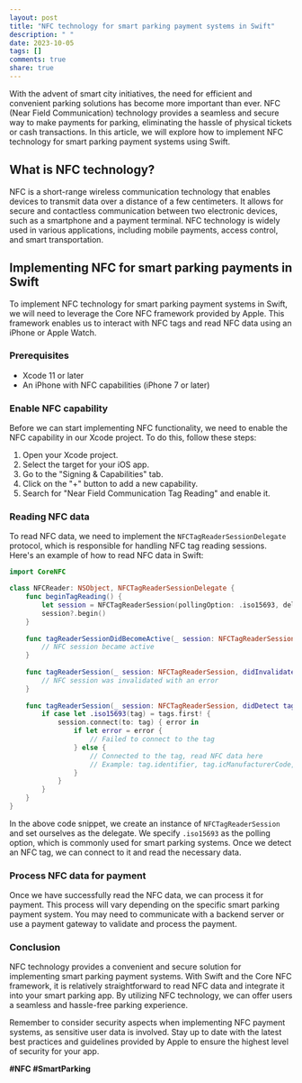 ```yaml
---
layout: post
title: "NFC technology for smart parking payment systems in Swift"
description: " "
date: 2023-10-05
tags: []
comments: true
share: true
---
```


With the advent of smart city initiatives, the need for efficient and convenient parking solutions has become more important than ever. NFC (Near Field Communication) technology provides a seamless and secure way to make payments for parking, eliminating the hassle of physical tickets or cash transactions. In this article, we will explore how to implement NFC technology for smart parking payment systems using Swift.

## What is NFC technology?

NFC is a short-range wireless communication technology that enables devices to transmit data over a distance of a few centimeters. It allows for secure and contactless communication between two electronic devices, such as a smartphone and a payment terminal. NFC technology is widely used in various applications, including mobile payments, access control, and smart transportation.

## Implementing NFC for smart parking payments in Swift

To implement NFC technology for smart parking payment systems in Swift, we will need to leverage the Core NFC framework provided by Apple. This framework enables us to interact with NFC tags and read NFC data using an iPhone or Apple Watch.

### Prerequisites

* Xcode 11 or later
* An iPhone with NFC capabilities (iPhone 7 or later)

### Enable NFC capability

Before we can start implementing NFC functionality, we need to enable the NFC capability in our Xcode project. To do this, follow these steps:

1. Open your Xcode project.
2. Select the target for your iOS app.
3. Go to the "Signing & Capabilities" tab.
4. Click on the "+" button to add a new capability.
5. Search for "Near Field Communication Tag Reading" and enable it.

### Reading NFC data

To read NFC data, we need to implement the `NFCTagReaderSessionDelegate` protocol, which is responsible for handling NFC tag reading sessions. Here's an example of how to read NFC data in Swift:

```swift
import CoreNFC

class NFCReader: NSObject, NFCTagReaderSessionDelegate {
    func beginTagReading() {
        let session = NFCTagReaderSession(pollingOption: .iso15693, delegate: self)
        session?.begin()
    }
    
    func tagReaderSessionDidBecomeActive(_ session: NFCTagReaderSession) {
        // NFC session became active
    }
    
    func tagReaderSession(_ session: NFCTagReaderSession, didInvalidateWithError error: Error) {
        // NFC session was invalidated with an error
    }
    
    func tagReaderSession(_ session: NFCTagReaderSession, didDetect tags: [NFCTag]) {
        if case let .iso15693(tag) = tags.first! {
            session.connect(to: tag) { error in
                if let error = error {
                    // Failed to connect to the tag
                } else {
                    // Connected to the tag, read NFC data here
                    // Example: tag.identifier, tag.icManufacturerCode, etc.
                }
            }
        }
    }
}
```

In the above code snippet, we create an instance of `NFCTagReaderSession` and set ourselves as the delegate. We specify `.iso15693` as the polling option, which is commonly used for smart parking systems. Once we detect an NFC tag, we can connect to it and read the necessary data.

### Process NFC data for payment

Once we have successfully read the NFC data, we can process it for payment. This process will vary depending on the specific smart parking payment system. You may need to communicate with a backend server or use a payment gateway to validate and process the payment.

### Conclusion

NFC technology provides a convenient and secure solution for implementing smart parking payment systems. With Swift and the Core NFC framework, it is relatively straightforward to read NFC data and integrate it into your smart parking app. By utilizing NFC technology, we can offer users a seamless and hassle-free parking experience.

Remember to consider security aspects when implementing NFC payment systems, as sensitive user data is involved. Stay up to date with the latest best practices and guidelines provided by Apple to ensure the highest level of security for your app.

**#NFC #SmartParking**